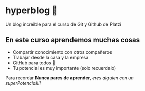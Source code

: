 # hyperblog 💚
Un blog increible para el curso de Git y Github de Platzi

## En este curso aprendemos muchas cosas
- Compartir conocimiento con otros compañeros
- Trabajar desde la casa y la empresa
- GitHub para todos 💪
- Tu potencial es muy importante (solo recuerdalo)

Para recordar **Nunca pares de aprender**, *eres alguien con un superPotencial!!!*